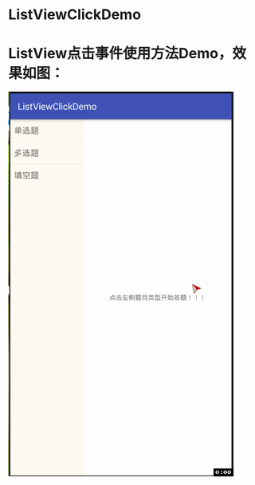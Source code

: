 # ListViewClickDemo
# ListView点击事件使用方法Demo，效果如图：
![img](https://github.com/qq153471503/ListViewClickDemo/blob/master/effect.gif)
